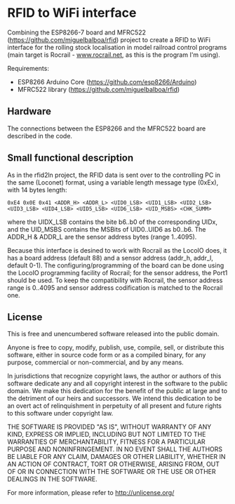 <h1><a id="user-content-rfid2wifi" class="anchor" href="#rfid2wifi" aria-hidden="true"><span class="octicon octicon-link"></span></a>RFID to WiFi interface</h1>

Combining the ESP8266-7 board and MFRC522 (https://github.com/miguelbalboa/rfid) project to create a RFID to WiFi interface for the rolling stock localisation in model railroad control programs (main target is Rocrail - www.rocrail.net, as this is the program I'm using).

Requirements: 
- ESP8266 Arduino Core (https://github.com/esp8266/Arduino)
- MFRC522 library (https://github.com/miguelbalboa/rfid)

<a name="hardware"></a>
<h2><a id="hardware" class="anchor" href="#hardware" aria-hidden="true"><span class="octicon octicon-link"></span></a>Hardware</h2>

The connections between the ESP8266 and the MFRC522 board are described in the code.

<a name="functional description"></a>
<h2><a id="to-do" class="anchor" href="#func-desc" aria-hidden="true"><span class="octicon octicon-link"></span></a>Small functional description</h2>
As in the rfid2ln project, the RFID data is sent over to the controlling PC in the same (Loconet) format, using a variable length message type (0xEx), with 14 bytes length:

`
0xE4 0x0E 0x41 <ADDR_H> <ADDR_L> <UID0_LSB> <UID1_LSB> <UID2_LSB> <UID3_LSB> <UID4_LSB> <UID5_LSB> <UID6_LSB> <UID_MSBS> <CHK_SUMM>
`

where the UIDX_LSB contains the bite b6..b0 of the corresponding UIDx, and the UID_MSBS contains the MSBits of 
UID0..UID6 as b0..b6. 
The ADDR_H & ADDR_L are the sensor address bytes (range 1..4095).  

Because this interface is desined to work with Rocrail as the LocoIO does, it has a board address (default 88) and a sensor address (addr_h, addr_l, default 0-1). The configuring/programming of the board can be done using the LocoIO programming facility of Rocrail; for the sensor address, the Port1 should be used. To keep the compatibility with Rocrail, the sensor address range is 0..4095 and sensor address codification is matched to the Rocrail one.

<a name="user-content-license"></a>
<h2><a id="user-content-license" class="anchor" href="#license" aria-hidden="true"><span class="octicon octicon-link"></span></a>License</h2>

This is free and unencumbered software released into the public domain.

Anyone is free to copy, modify, publish, use, compile, sell, or distribute this software, either in source code form or as a compiled binary, for any purpose, commercial or non-commercial, and by any means.

In jurisdictions that recognize copyright laws, the author or authors of this software dedicate any and all copyright interest in the software to the public domain. We make this dedication for the benefit of the public at large and to the detriment of our heirs and successors. We intend this dedication to be an overt act of relinquishment in perpetuity of all present and future rights to this software under copyright law.

THE SOFTWARE IS PROVIDED "AS IS", WITHOUT WARRANTY OF ANY KIND, EXPRESS OR IMPLIED, INCLUDING BUT NOT LIMITED TO THE WARRANTIES OF MERCHANTABILITY, FITNESS FOR A PARTICULAR PURPOSE AND NONINFRINGEMENT. IN NO EVENT SHALL THE AUTHORS BE LIABLE FOR ANY CLAIM, DAMAGES OR OTHER LIABILITY, WHETHER IN AN ACTION OF CONTRACT, TORT OR OTHERWISE, ARISING FROM, OUT OF OR IN CONNECTION WITH THE SOFTWARE OR THE USE OR OTHER DEALINGS IN THE SOFTWARE.

For more information, please refer to http://unlicense.org/

